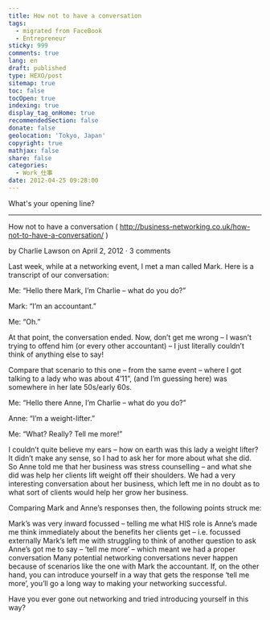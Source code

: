 ```yaml
---
title: How not to have a conversation
tags:
  - migrated from FaceBook
  - Entrepreneur
sticky: 999
comments: true
lang: en
draft: published
type: HEXO/post
sitemap: true
toc: false
tocOpen: true
indexing: true
display_tag_onHome: true
recommendedSection: false
donate: false
geolocation: 'Tokyo, Japan'
copyright: true
mathjax: false
share: false
categories:
  - Work_仕事
date: 2012-04-25 09:28:00
---
```

 What's your opening line?


 ---
 How not to have a conversation ( http://business-networking.co.uk/how-not-to-have-a-conversation/ )

by Charlie Lawson on April 2, 2012 · 3 comments

Last week, while at a networking event, I met a man called Mark.  Here is a transcript of our conversation:

Me:      “Hello there Mark, I’m Charlie – what do you do?”

Mark:  “I’m an accountant.”

Me:      “Oh.”

At that point, the conversation ended.  Now, don’t get me wrong – I wasn’t trying to offend him (or every other accountant) – I just literally couldn’t think of anything else to say!

Compare that scenario to this one – from the same event – where I got talking to a lady who was about 4’11”, (and I’m guessing here) was somewhere in her late 50s/early 60s.

Me:      “Hello there Anne, I’m Charlie – what do you do?”

Anne:  “I’m a weight-lifter.”

Me:      “What? Really? Tell me more!”

I couldn’t quite believe my ears – how on earth was this lady a weight lifter?  It didn’t make any sense, so I had to ask her for more about what she did.  So Anne told me that her business was stress counselling – and what she did was help her clients lift weight off their shoulders.  We had a very interesting conversation about her business, which left me in no doubt as to what sort of clients would help her grow her business.

Comparing Mark and Anne’s responses then, the following points struck me:

Mark’s was very inward focussed – telling me what HIS role is
Anne’s made me think immediately about the benefits her clients get – i.e. focussed externally
Mark’s left me with struggling to think of another question to ask
Anne’s got me to say – ‘tell me more’ – which meant we had a proper conversation
Many potential networking conversations never happen because of scenarios like the one with Mark the accountant.  If, on the other hand, you can introduce yourself in a way that gets the response ‘tell me more’, you’ll go a long way to making your networking successful.

Have you ever gone out networking and tried introducing yourself in this way?